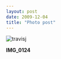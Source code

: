 ```yaml
---
layout: post
date: 2009-12-04
title: "Photo post"
---
```

![travisj](/images/46e6653ce4ac264e4edcf5d57cb0d074655d50092cfe2851d1a1a4536af0fcdd.jpg)

<b>IMG_0124</b>
